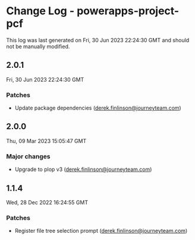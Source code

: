 # Change Log - powerapps-project-pcf

This log was last generated on Fri, 30 Jun 2023 22:24:30 GMT and should not be manually modified.

<!-- Start content -->

## 2.0.1

Fri, 30 Jun 2023 22:24:30 GMT

### Patches

- Update package dependencies (derek.finlinson@journeyteam.com)

## 2.0.0

Thu, 09 Mar 2023 15:05:47 GMT

### Major changes

- Upgrade to plop v3 (derek.finlinson@journeyteam.com)

## 1.1.4

Wed, 28 Dec 2022 16:24:55 GMT

### Patches

- Register file tree selection prompt (derek.finlinson@journeyteam.com)
